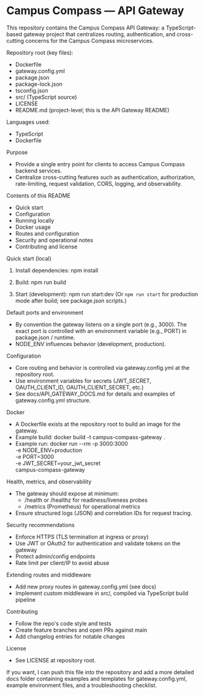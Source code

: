 # Campus Compass — API Gateway

This repository contains the Campus Compass API Gateway: a TypeScript-based gateway project that centralizes routing, authentication, and cross-cutting concerns for the Campus Compass microservices.

Repository root (key files):
- Dockerfile
- gateway.config.yml
- package.json
- package-lock.json
- tsconfig.json
- src/ (TypeScript source)
- LICENSE
- README.md (project-level; this is the API Gateway README)

Languages used:
- TypeScript
- Dockerfile

Purpose
- Provide a single entry point for clients to access Campus Compass backend services.
- Centralize cross-cutting features such as authentication, authorization, rate-limiting, request validation, CORS, logging, and observability.

Contents of this README
- Quick start
- Configuration
- Running locally
- Docker usage
- Routes and configuration
- Security and operational notes
- Contributing and license

Quick start (local)
1. Install dependencies:
   npm install

2. Build:
   npm run build

3. Start (development):
   npm run start:dev
   (Or `npm run start` for production mode after build; see package.json scripts.)

Default ports and environment
- By convention the gateway listens on a single port (e.g., 3000). The exact port is controlled with an environment variable (e.g., PORT) in package.json / runtime.
- NODE_ENV influences behavior (development, production).

Configuration
- Core routing and behavior is controlled via gateway.config.yml at the repository root.
- Use environment variables for secrets (JWT_SECRET, OAUTH_CLIENT_ID, OAUTH_CLIENT_SECRET, etc.)
- See docs/API_GATEWAY_DOCS.md for details and examples of gateway.config.yml structure.

Docker
- A Dockerfile exists at the repository root to build an image for the gateway.
- Example build:
  docker build -t campus-compass-gateway .
- Example run:
  docker run --rm -p 3000:3000 \
    -e NODE_ENV=production \
    -e PORT=3000 \
    -e JWT_SECRET=your_jwt_secret \
    campus-compass-gateway

Health, metrics, and observability
- The gateway should expose at minimum:
  - /health or /healthz for readiness/liveness probes
  - /metrics (Prometheus) for operational metrics
- Ensure structured logs (JSON) and correlation IDs for request tracing.

Security recommendations
- Enforce HTTPS (TLS termination at ingress or proxy)
- Use JWT or OAuth2 for authentication and validate tokens on the gateway
- Protect admin/config endpoints
- Rate limit per client/IP to avoid abuse

Extending routes and middleware
- Add new proxy routes in gateway.config.yml (see docs)
- Implement custom middleware in src/, compiled via TypeScript build pipeline

Contributing
- Follow the repo's code style and tests
- Create feature branches and open PRs against main
- Add changelog entries for notable changes

License
- See LICENSE at repository root.

If you want, I can push this file into the repository and add a more detailed docs folder containing examples and templates for gateway.config.yml, example environment files, and a troubleshooting checklist.
